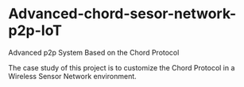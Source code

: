 # Advanced-chord-sesor-network-p2p-IoT
Advanced p2p System Based on the Chord Protocol

The case study of this project is to customize the Chord Protocol in a Wireless Sensor Network environment.

